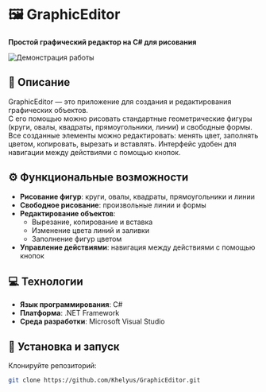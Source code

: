 # 🖼️ GraphicEditor

**Простой графический редактор на C# для рисования**

![Демонстрация работы](GE.gif)


## 📌 Описание

GraphicEditor — это приложение для создания и редактирования графических объектов.  
С его помощью можно рисовать стандартные геометрические фигуры (круги, овалы, квадраты, прямоугольники, линии) и свободные формы.  
Все созданные элементы можно редактировать: менять цвет, заполнять цветом, копировать, вырезать и вставлять. Интерфейс удобен для навигации между действиями с помощью кнопок.

## ⚙️ Функциональные возможности

- **Рисование фигур**: круги, овалы, квадраты, прямоугольники и линии  
- **Свободное рисование**: произвольные линии и формы  
- **Редактирование объектов**:
  - Вырезание, копирование и вставка  
  - Изменение цвета линий и заливки  
  - Заполнение фигур цветом  
- **Управление действиями**: навигация между действиями с помощью кнопок  

## 💻 Технологии

- **Язык программирования**: C#  
- **Платформа**: .NET Framework  
- **Среда разработки**: Microsoft Visual Studio  

## 🚀 Установка и запуск

   Клонируйте репозиторий:

   ```bash
   git clone https://github.com/Khelyus/GraphicEditor.git
